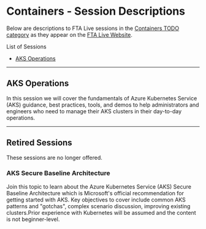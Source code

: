 # Containers - Session Descriptions

Below are descriptions to FTA Live sessions in the [Containers TODO category](https://fasttrack.azure.com/live/category/ContainersTBD) as they appear on the [FTA Live Website](https://fasttrack.azure.com/live).

List of Sessions

- [AKS Operations](#aks-operations)

---

## AKS Operations 
 
In this session we will cover the fundamentals of Azure Kubernetes Service (AKS) guidance, best practices, tools, and demos to help administrators and engineers who need to manage their AKS clusters in their day-to-day operations. 
  
---

## Retired Sessions

These sessions are no longer offered.

### AKS Secure Baseline Architecture 
 
Join this topic to learn about the Azure Kubernetes Service (AKS) Secure Baseline Architecture which is Microsoft's official recommendation for getting started with AKS. Key objectives to cover include common AKS patterns and "gotchas", complex scenario discussion, improving existing clusters.Prior experience with Kubernetes will be assumed and the content is not beginner-level. 